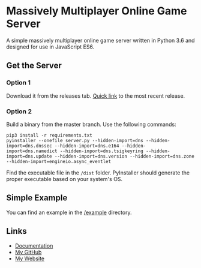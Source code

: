 # Massively Multiplayer Online Game Server
A simple massively multiplayer online game server written in Python 3.6 and designed for use in JavaScript ES6.

## Get the Server
### Option 1
Download it from the releases tab. [Quick link](https://github.com/akrantz01/mmos/releases/latest) to the most recent release.
### Option 2
Build a binary from the master branch. Use the following commands:
```text
pip3 install -r requirements.txt
pyinstaller --onefile server.py --hidden-import=dns --hidden-import=dns.dnssec --hidden-import=dns.e164 --hidden-import=dns.namedict --hidden-import=dns.tsigkeyring --hidden-import=dns.update --hidden-import=dns.version --hidden-import=dns.zone --hidden-import=engineio.async_eventlet
```
Find the executable file in the `/dist` folder. PyInstaller should generate the proper executable based on your system's OS. 

## Simple Example
You can find an example in the [/example](/example) directory.

## Links
* [Documentation](https://akrantz01.github.io/mmos/)
* [My GitHub](https://github.com/akrantz01)
* [My Website](https://www.alexkrantz.com)
